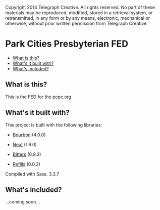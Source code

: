 Copyright 2014 Telegraph Creative. All rights reserved. No part of these materials may be reproduced, modified, stored in a retrieval system, or retransmitted, in any form or by any means, electronic, mechanical or otherwise, without prior written permission from Telegraph Creative.

Park Cities Presbyterian FED
========================


* [What is this?](#what-is-this)
* [What's it built with?](#what-is-this)
* [What's included?](#what-is-this)

What is this?
-------------

This is the FED for the pcpc.org.


What's it built with?
-------------

This project is built with the following libraries:

* [Bourbon](http://bourbon.io/) (4.0.0)


* [Neat](http://neat.bourbon.io/) (1.6.0)


* [Bitters](http://bitters.bourbon.io/) (0.9.3)


* [Refills](http://refills.bourbon.io/) (0.0.2)


Compiled with Sass. 3.3.7



What's included?
-------------

…coming soon…